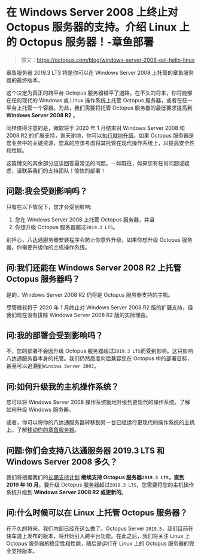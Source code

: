 # 在 Windows Server 2008 上终止对 Octopus 服务器的支持。介绍 Linux 上的 Octopus 服务器！-章鱼部署

> 原文：<https://octopus.com/blog/windows-server-2008-eol-hello-linux>

章鱼服务器 2019.3 LTS 将是你可以在 Windows Server 2008 上托管的章鱼服务器的最终版本。

这个决定为真正的跨平台 Octopus 服务器铺平了道路。在不久的将来，你将能够在任何现代的 Windows 或 Linux 操作系统上托管 Octopus 服务器，或者在任一平台上托管一个容器。为此，我们需要将托管 Octopus 服务器的最低要求提高到 **Windows Server 2008 R2** 。

同样值得注意的是，微软将于 2020 年 1 月结束对 Windows Server 2008 和 2008 R2 的扩展支持，谢天谢地，你可以[执行就地升级](https://docs.microsoft.com/en-us/windows-server/get-started/installation-and-upgrade)。如果 Octopus 服务器是您业务中的关键资源，您真的应该考虑将其托管在现代操作系统上，以提高安全性和性能。

这篇博文的其余部分应该回答最常见的问题。一如既往，如果您有任何问题或疑虑，请联系我们的支持团队！愉快的部署！

## 问题:我会受到影响吗？

只有在以下情况下，您才会受到影响:

1.  您在 Windows Server 2008 上托管 Octopus 服务器，并且
2.  你想升级 Octopus 服务器超过`2019.3 LTS`。

别担心，八达通服务器安装程序会防止你意外升级。如果你想升级 Octopus 服务器，你需要升级你的主机操作系统。

## 问:我们还能在 Windows Server 2008 R2 上托管 Octopus 服务器吗？

是的，Windows Server 2008 R2 仍将是 Octopus 服务器支持的主机。

尽管微软将于 2020 年 1 月终止对 Windows Server 2008 R2 版的扩展支持，但我们现在没有排除 Windows Server 2008 R2 版的实际理由。

## 问:我的部署会受到影响吗？

不，您的部署不会因升级 Octopus 服务器超过`2019.3 LTS`而受到影响。这只影响八达通服务器本身的托管。我们仍然高度向后兼容您在 Octopus 中的部署目标，甚至可以追溯到`Windows Server 2003`。

## 问:如何升级我的主机操作系统？

您可以将 Windows Server 2008 操作系统就地升级到更现代的操作系统。了解如何升级 Windows 服务器。

或者，你可以将你的八达通服务器转移到另一台已经运行更现代的操作系统的主机上。了解[移动你的章鱼服务器](https://octopus.com/docs/administration/managing-infrastructure/moving-your-octopus)。

## 问题:你们会支持八达通服务器 2019.3 LTS 和 Windows Server 2008 多久？

我们将根据我们的[长期支持计划](https://octopus.com/docs/administration/upgrading/long-term-support) **继续支持 Octopus 服务器`2019.3 LTS`，直到 2019 年 10 月**。要升级 Octopus 服务器超过`2019.3 LTS`，您需要将您的主机操作系统升级到 **Windows Server 2008 R2 或更新的**。

## 问:什么时候可以在 Linux 上托管 Octopus 服务器？

在不久的将来。我们内部已经在这么做了。Octopus Server `2019.5`，我们目前在快车道上发布的版本，将开始引入跨平台功能。在此之后，我们将关注 Linux 上 Octopus 服务器的稳定性和性能，随后是运行在 Linux 上的 Octopus 服务器的完全支持版本。